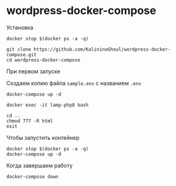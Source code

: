 # wordpress-docker-compose

Установка

```
docker stop $(docker ps -a -q)
```

```
git clone https://github.com/KalininoGhoul/wordpress-docker-compose.git
cd wordpress-docker-compose
```

При первом запуске

Создаем копию файла `sample.env` с названием `.env` 

```
docker-compose up -d
``` 

```
docker exec -it lamp-php8 bash

cd ..
chmod 777 -R html
exit
```

Чтобы запустить контейнер

```
docker stop $(docker ps -a -q)
docker-compose up -d
```

Когда завершаем работу

```
docker-compose down
```
